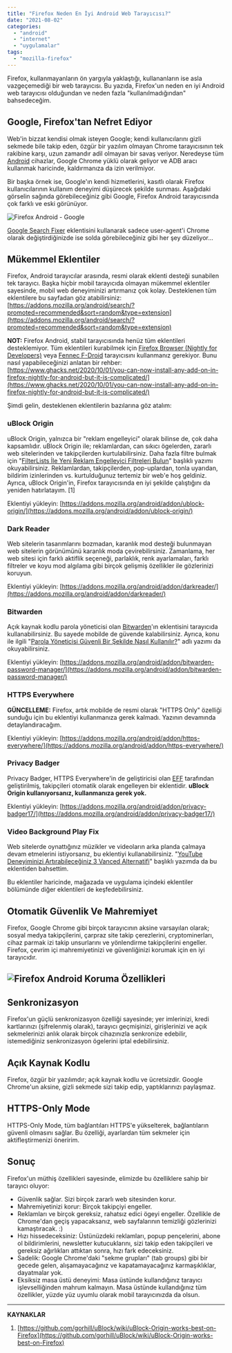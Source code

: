 ```yaml
---
title: "Firefox Neden En İyi Android Web Tarayıcısı?"
date: "2021-08-02"
categories: 
  - "android"
  - "internet"
  - "uygulamalar"
tags: 
  - "mozilla-firefox"
---
```


Firefox, kullanmayanların ön yargıyla yaklaştığı, kullananların ise asla vazgeçemediği bir web tarayıcısı. Bu yazıda, Firefox'un neden en iyi Android web tarayıcısı olduğundan ve neden fazla "kullanılmadığından" bahsedeceğim.

## Google, Firefox'tan Nefret Ediyor

Web'in bizzat kendisi olmak isteyen Google; kendi kullanıcılarını gizli sekmede bile takip eden, özgür bir yazılım olmayan Chrome tarayıcısının tek rakibine karşı, uzun zamandır adil olmayan bir savaş veriyor. Neredeyse tüm [Android](https://furuy.com/categories/android/) cihazlar, Google Chrome yüklü olarak geliyor ve ADB aracı kullanmak haricinde, kaldırmanıza da izin verilmiyor.

Bir başka örnek ise, Google'ın kendi hizmetlerini, kasıtlı olarak Firefox kullanıcılarının kullanım deneyimi düşürecek şekilde sunması. Aşağıdaki görselin sağında görebileceğiniz gibi Google, Firefox Android tarayıcısında çok farklı ve eski görünüyor.

![Firefox Android - Google](/assets/img/firefox-android-google.jpg)

[Google Search Fixer](https://addons.mozilla.org/en-US/android/addon/google-search-fixer/) eklentisini kullanarak sadece user-agent'i Chrome olarak değiştirdiğinizde ise solda görebileceğiniz gibi her şey düzeliyor...

## Mükemmel Eklentiler

Firefox, Android tarayıcılar arasında, resmi olarak eklenti desteği sunabilen tek tarayıcı. Başka hiçbir mobil tarayıcıda olmayan mükemmel eklentiler sayesinde, mobil web deneyiminizi artırmanız çok kolay. Desteklenen tüm eklentilere bu sayfadan göz atabilirsiniz: [https://addons.mozilla.org/android/search/?promoted=recommended&sort=random&type=extension](https://addons.mozilla.org/android/search/?promoted=recommended&sort=random&type=extension)

**NOT:** Firefox Android, stabil tarayıcısında henüz tüm eklentileri desteklemiyor. Tüm eklentileri kurabilmek için [Firefox Browser (Nightly for Developers)](https://play.google.com/store/apps/details?id=org.mozilla.fenix) veya [Fennec F-Droid](https://f-droid.org/en/packages/org.mozilla.fennec_fdroid/) tarayıcısını kullanmanız gerekiyor. Bunu nasıl yapabileceğinizi anlatan bir rehber: [https://www.ghacks.net/2020/10/01/you-can-now-install-any-add-on-in-firefox-nightly-for-android-but-it-is-complicated/](https://www.ghacks.net/2020/10/01/you-can-now-install-any-add-on-in-firefox-nightly-for-android-but-it-is-complicated/)

Şimdi gelin, desteklenen eklentilerin bazılarına göz atalım:

### uBlock Origin

uBlock Origin, yalnızca bir "reklam engelleyici" olarak bilinse de, çok daha kapsamlıdır. uBlock Origin ile; reklamlardan, can sıkıcı ögelerden, zararlı web sitelerinden ve takipçilerden kurtulabilirsiniz. Daha fazla filtre bulmak için "[FilterLists İle Yeni Reklam Engelleyici Filtreleri Bulun](https://furuy.com/filterlists-com/)" başlıklı yazımı okuyabilirsiniz. Reklamlardan, takipçilerden, pop-uplardan, tonla uyarıdan, bildirim izinlerinden vs. kurtulduğunuz tertemiz bir web'e hoş geldiniz. Ayrıca, uBlock Origin'in, Firefox tarayıcısında en iyi şekilde çalıştığını da yeniden hatırlatayım. \[1\]

Eklentiyi yükleyin: [https://addons.mozilla.org/android/addon/ublock-origin/](https://addons.mozilla.org/android/addon/ublock-origin/)

### Dark Reader

Web sitelerin tasarımlarını bozmadan, karanlık mod desteği bulunmayan web sitelerin görünümünü karanlık moda çevirebilirsiniz. Zamanlama, her web sitesi için farklı aktiflik seçeneği, parlaklık, renk ayarlamaları, farklı filtreler ve koyu mod algılama gibi birçok gelişmiş özellikler ile gözlerinizi koruyun.

Eklentiyi yükleyin: [https://addons.mozilla.org/android/addon/darkreader/](https://addons.mozilla.org/android/addon/darkreader/)

### Bitwarden

Açık kaynak kodlu parola yöneticisi olan [Bitwarden](https://bitwarden.com/)'ın eklentisini tarayıcıda kullanabilirsiniz. Bu sayede mobilde de güvende kalabilirsiniz. Ayrıca, konu ile ilgili "[Parola Yöneticisi Güvenli Bir Şekilde Nasıl Kullanılır?](https://furuy.com/guvenli-parola-yoneticisi/)" adlı yazımı da okuyabilirsiniz.

Eklentiyi yükleyin: [https://addons.mozilla.org/android/addon/bitwarden-password-manager/](https://addons.mozilla.org/android/addon/bitwarden-password-manager/)

### HTTPS Everywhere

**GÜNCELLEME:** Firefox, artık mobilde de resmi olarak "HTTPS Only" özelliği sunduğu için bu eklentiyi kullanmanıza gerek kalmadı. Yazının devamında detaylandıracağım.

Eklentiyi yükleyin: [https://addons.mozilla.org/android/addon/https-everywhere/](https://addons.mozilla.org/android/addon/https-everywhere/)

### Privacy Badger

Privacy Badger, HTTPS Everywhere'in de geliştiricisi olan [EFF](https://www.eff.org/) tarafından geliştirilmiş, takipçileri otomatik olarak engelleyen bir eklentidir. **uBlock Origin kullanıyorsanız, kullanmanıza gerek yok.**

Eklentiyi yükleyin: [https://addons.mozilla.org/android/addon/privacy-badger17/](https://addons.mozilla.org/android/addon/privacy-badger17/)

### Video Background Play Fix

Web sitelerde oynattığınız müzikler ve videoların arka planda çalmaya devam etmelerini istiyorsanız, bu eklentiyi kullanabilirsiniz. "[YouTube Deneyiminizi Artırabileceğiniz 3 Vanced Alternatifi](https://furuy.com/youtube-vanced-alternatifleri/)" başlıklı yazımda da bu eklentiden bahsettim.

Bu eklentiler haricinde, mağazada ve uygulama içindeki eklentiler bölümünde diğer eklentileri de keşfedebilirsiniz.

## Otomatik Güvenlik Ve Mahremiyet

Firefox, Google Chrome gibi birçok tarayıcının aksine varsayılan olarak; sosyal medya takipçilerini, çarpraz site takip çerezlerini, cryptominerları, cihaz parmak izi takip unsurlarını ve yönlendirme takipçilerini engeller. Firefox, çevrim içi mahremiyetinizi ve güvenliğinizi korumak için en iyi tarayıcıdır.

## ![Firefox Android Koruma Özellikleri](/assets/img/firefox-android-koruma.jpg)

## Senkronizasyon

Firefox'un güçlü senkronizasyon özelliği sayesinde; yer imlerinizi, kredi kartlarınızı (şifrelenmiş olarak), tarayıcı geçmişinizi, girişlerinizi ve açık sekmelerinizi anlık olarak birçok cihazınızla senkronize edebilir, istemediğiniz senkronizasyon ögelerini iptal edebilirsiniz.

## Açık Kaynak Kodlu

Firefox, özgür bir yazılımdır; açık kaynak kodlu ve ücretsizdir. Google Chrome'un aksine, gizli sekmede sizi takip edip, yaptıklarınızı paylaşmaz.

## HTTPS-Only Mode

HTTPS-Only Mode, tüm bağlantıları HTTPS'e yükselterek, bağlantıların güvenli olmasını sağlar. Bu özelliği, ayarlardan tüm sekmeler için aktifleştirmenizi öneririm.

## Sonuç

Firefox'un müthiş özellikleri sayesinde, elimizde bu özelliklere sahip bir tarayıcı oluyor:

- Güvenlik sağlar. Sizi birçok zararlı web sitesinden korur.
- Mahremiyetinizi korur: Birçok takipçiyi engeller.
- Reklamları ve birçok gereksiz, rahatsız edici ögeyi engeller. Özellikle de Chrome'dan geçiş yapacaksanız, web sayfalarının temizliği gözlerinizi kamaştıracak. :)
- Hızı hissedeceksiniz: Üstünüzdeki reklamları, popup pençelerini, abone ol bildirimlerini, newsletter kutucuklarını, sizi takip eden takipçileri ve gereksiz ağırlıkları attıktan sonra, hızı fark edeceksiniz.
- Sadelik: Google Chrome'daki "sekme grupları" (tab groups) gibi bir gecede gelen, alışamayacağınız ve kapatamayacağınız karmaşıklıklar, dayatmalar yok.
- Eksiksiz masa üstü deneyimi: Masa üstünde kullandığınız tarayıcı işlevselliğinden mahrum kalmayın. Masa üstünde kullandığınız tüm özellikler, yüzde yüz uyumlu olarak mobil tarayıcınızda da olsun.

* * *

**KAYNAKLAR**

1. [https://github.com/gorhill/uBlock/wiki/uBlock-Origin-works-best-on-Firefox](https://github.com/gorhill/uBlock/wiki/uBlock-Origin-works-best-on-Firefox)
